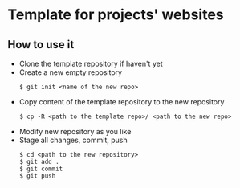 # Template for projects' websites
## How to use it
* Clone the template repository if haven't yet
* Create a new empty repository
  ```
  $ git init <name of the new repo>
  ```
* Copy content of the template repository to the new repository
  ```
  $ cp -R <path to the template repo>/ <path to the new repo>
  ```
* Modify new repository as you like
* Stage all changes, commit, push
  ```
  $ cd <path to the new repository>
  $ git add .
  $ git commit
  $ git push
  ```


